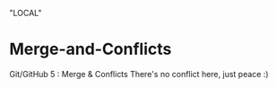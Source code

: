 "LOCAL"
# Merge-and-Conflicts
Git/GitHub 5 : Merge &amp; Conflicts
There's no conflict here, just peace :)
